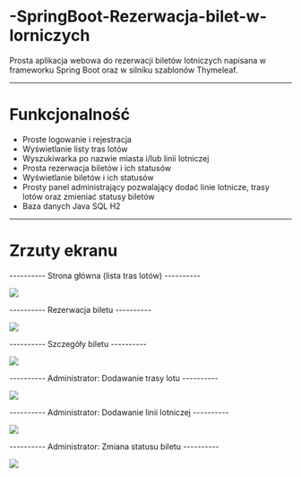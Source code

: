 # -SpringBoot-Rezerwacja-bilet-w-lorniczych
<p>Prosta aplikacja webowa do rezerwacji biletów lotniczych napisana w frameworku Spring Boot oraz w silniku szablonów Thymeleaf.</p>

<hr />

<h1>Funkcjonalność</h1>
<ul>
  <li>Proste logowanie i rejestracja</li>
  <li>Wyświetlanie listy tras lotów</li>
  <li>Wyszukiwarka po nazwie miasta i/lub linii lotniczej</li>
  <li>Prosta rezerwacja biletów i ich statusów</li>
  <li>Wyświetlanie biletów i ich statusów</li>
  <li>Prosty panel administrający pozwalający dodać linie lotnicze, trasy lotów oraz zmieniać statusy biletów</li>
  <li>Baza danych Java SQL H2</li>
</ul>

<hr />

<h1>Zrzuty ekranu</h1>
<p>---------- Strona główna (lista tras lotów) ----------</p>
<img src="https://user-images.githubusercontent.com/107581764/174329423-adc07062-d81b-4239-b9a0-ecc351214d0f.png" />
<p>---------- Rezerwacja biletu ----------</p>
<img src="https://user-images.githubusercontent.com/107581764/174329754-e8b21a81-6180-4688-800e-023b939210aa.png" />
<p>---------- Szczegóły biletu ----------</p>
<img src="https://user-images.githubusercontent.com/107581764/174329796-a09e98a1-c90e-44be-8506-63d708943afd.png" />
<p>---------- Administrator: Dodawanie trasy lotu ----------</p>
<img src="https://user-images.githubusercontent.com/107581764/174329866-e16007ce-786b-48c9-8c04-f9cf1c64b97b.png" />
<p>---------- Administrator: Dodawanie linii lotniczej ----------</p>
<img src="https://user-images.githubusercontent.com/107581764/174330018-82730309-75d9-4d52-b0c1-1a46776aaa02.png" />
<p>---------- Administrator: Zmiana statusu biletu ----------</p>
<img src="https://user-images.githubusercontent.com/107581764/174330058-22de0dd9-6d56-47e7-9925-78147a4e6dd1.png" />
